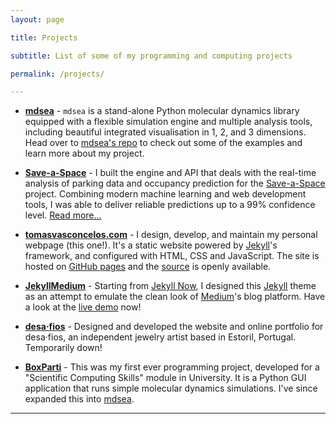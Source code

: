 ```yaml
---
layout: page

title: Projects

subtitle: List of some of my programming and computing projects

permalink: /projects/

---
```




- **[mdsea](https://github.com/TPVasconcelos/mdsea)** -
    `mdsea` is a stand-alone Python molecular dynamics library equipped
    with a flexible simulation engine and multiple analysis tools,
    including beautiful integrated visualisation in 1, 2, and 3
    dimensions. Head over to [mdsea's repo](https://github.com/TPVasconcelos/mdsea)
    to check out some of the examples and learn more about my project.


- **[Save-a-Space](/Save-a-Space/)** -
    I built the engine and API that deals with the real-time analysis
    of parking data and occupancy prediction for the
    [Save-a-Space](https://save-a-space.com/) project. Combining modern
    machine learning and web development tools, I was able to deliver
    reliable predictions up to a 99% confidence level.
    [Read more...](/Save-a-Space/)

- **[tomasvasconcelos.com](http://tomasvasconcelos.com/)** -
    I design, develop, and maintain my personal webpage (this one!).
    It's a static website powered by [Jekyll](https://jekyllrb.com)'s
    framework, and configured with HTML, CSS and JavaScript. The site is
    hosted on [GitHub pages](https://pages.github.com/) and the
    [source](https://github.com/TPVasconcelos/tpvasconcelos.io) is
    openly available.

- **[JekyllMedium](https://github.com/TPVasconcelos/JekyllMedium)** -
    Starting from [Jekyll Now](https://www.jekyllnow.com), I designed
    this [Jekyll](https://jekyllrb.com) theme as an attempt to emulate
    the clean look of [Medium](https://medium.com)'s blog platform.
    Have a look at the
    [live demo](https://tpvasconcelos.github.io/JekyllMedium/) now!


- **[desa·fios](http://desa-fios.com)** -
    Designed and developed the website and online portfolio for desa·fios,
    an independent jewelry artist based in Estoril, Portugal.
    Temporarily down!


- **[BoxParti](https://github.com/TPVasconcelos/BoxParti)** -
    This was my first ever programming project, developed for a
    "Scientific Computing Skills" module in University. It is a
    Python GUI application that runs simple molecular dynamics simulations.
    I've since expanded this into
    [mdsea](https://github.com/TPVasconcelos/mdsea).

---
